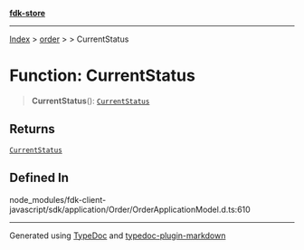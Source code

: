 [**fdk-store**](../../../README.md)
***

[Index](../../../API.md) > [order](../../README.md) > [<internal>](../README.md) > CurrentStatus

# Function: CurrentStatus

> **CurrentStatus**(): [`CurrentStatus`](../type-aliases/type-alias.CurrentStatus.md)

## Returns

[`CurrentStatus`](../type-aliases/type-alias.CurrentStatus.md)

## Defined In

node\_modules/fdk-client-javascript/sdk/application/Order/OrderApplicationModel.d.ts:610

***
Generated using [TypeDoc](https://typedoc.org/) and [typedoc-plugin-markdown](https://www.npmjs.com/package/typedoc-plugin-markdown)
